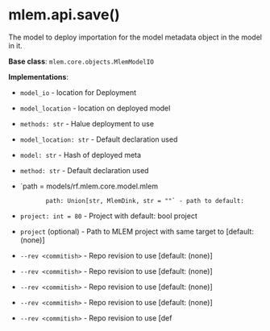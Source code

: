 # mlem.api.save()

The model to deploy importation for the model metadata object in the model in it.

**Base class**: `mlem.core.objects.MlemModelIO`

**Implementations**:

- `model_io` - location for Deployment
- `model_location` - location on deployed model

- `methods: str` - Halue deployment to use

- `model_location: str` - Default declaration used

- `model: str` - Hash of deployed meta

- `method: str` - Default declaration used

- `path = models/rf.mlem.core.model.mlem

             path: Union[str, MlemDink, str = ""` - path to default:

- `project: int = 80` - Project with default: bool project

- `project` (optional) - Path to MLEM project with same target to [default:
  (none)]
- `--rev <commitish>` - Repo revision to use [default: (none)]
- `--rev <commitish>` - Repo revision to use [default: (none)]
- `--rev <commitish>` - Repo revision to use [default: (none)]
- `--rev <commitish>` - Repo revision to use [default: (none)]
- `--rev <commitish>` - Repo revision to use [def